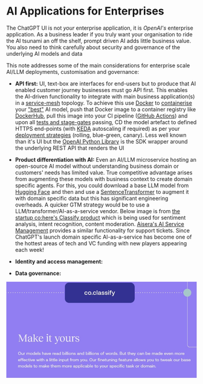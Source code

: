 # AI Applications for Enterprises

The ChatGPT UI is not *your* enterprise application, it is *OpenAI's* enterprise application. As a business leader if you truly want your organisation to ride the AI tsunami an off the shelf, prompt driven AI adds little business value. You also need to think carefully about security and governance of the underlying AI models and data 

This note addresses some of the main considerations for enterprise scale AI/LLM deployments, customisation and governance: 

- **API first:** UI, text-box are interfaces for end-users but to produce that AI enabled customer journey businesses must  go API first. This enables the AI-driven functionality to integrate with main business application(s) in a [service-mesh](https://www.mulesoft.com/resources/api/what-is-a-service-mesh) topology. To achieve this use [Docker](https://hub.docker.com/) to [containerise](https://code.visualstudio.com/docs/containers/quickstart-python) your ["best"](https://en.wikipedia.org/wiki/Confusion_matrix) AI model, push that Docker image to a container registry like [DockerHub](https://hub.docker.com/), pull this image into your CI pipeline ([GitHub Actions](https://docs.github.com/en/actions)) and upon all [tests and stage-gates](https://www.vtestcorp.com/blog/practical-guide-on-continuous-integration-for-automation-tests/) passing, CD the model artefact to defined HTTPS end-points (with [KEDA](https://keda.sh/) autoscaling if required) as per your [deployment strategies](https://www.harness.io/blog/blue-green-canary-deployment-strategies) (rolling, blue-green, canary). Less well known than it's UI but the [OpenAI Python Library](https://github.com/openai/openai-python) is the SDK wrapper around the underlying REST API that renders the UI   

- **Product differentiation with AI:** Even an AI/LLM microservice hosting an open-source AI model without understanding business domain or customers' needs has limited value. True competitive advantage arises from augmenting these models with business context to create domain specific agents. For this, you could download a base LLM model from [Hugging Face](https://huggingface.co/models?pipeline_tag=text-generation&sort=downloads) and then and use a [SentenceTransformer](https://www.sbert.net/docs/training/overview.html) to augment it with domain specific data but this has significant engineering overheads. A quicker GTM strategy would be to use a LLM/transformer/AI-as-a-service vendor. Below image is from [the startup co:here's Classify product](https://cohere.ai/classify) which is being used for sentiment analysis, intent recognition, content moderation. [Aisera's AI Service Management](https://aisera.com/platform/) provides a similar functionality for support tickets. Since ChatGPT's launch domain specific AI-as-a-service has become one of the hottest areas of tech and VC funding with new players appearing each week! 

- **Identity and access management:**

- **Data governance:**

<p align="center">
  <img src="https://github.com/shanlodh/pragmaticdataplatformer/blob/main/03_AIEnterpriseApps/Images/CoHereClassify.jpg" />
</p>